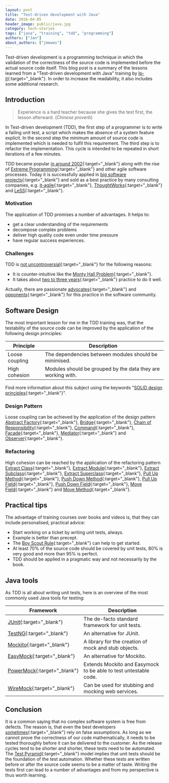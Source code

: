 ```yaml
---
layout: post
title: "Test-driven development with Java"
date: 2016-04-05
header_image: public/java.jpg
category: tech-stories
tags: ["java", "training", "tdd", "programming"]
authors: ["Jan"]
about_authors: ["jmewes"]
---
```


Test-driven development is a programming technique in which the validation of the correctness of the source code is implemented before the actual source code itself.
This blog post is a summary of the lessons learned from a "Test-driven development with Java" training by [lp-it](http://www.lp-it.de/schulungen/java-test-driven-development-schulung.php3){:target="_blank"}.
In order to increase the readability, it also includes some additional research.

## Introduction

> Experience is a hard teacher because she gives the test first, the lesson afterward. (*Chinese proverb*)

In Test-driven development (TDD), the first step of a programmer is to write a failing unit test, a script which makes the absence of a system feature explicit.
In the second step the minimum amount of source code is implemented which is needed to fulfil this requirement.
The third step is to refactor the implementation.
This cycle is intended to be repeated in short iterations of a few minutes.

TDD became popular [in around 2002](http://c2.com/cgi/wiki?TenYearsOfTestDrivenDevelopment){:target="_blank"} along with the rise of [Extreme Programming](http://www.extremeprogramming.org/map/project.html){:target="_blank"} and other agile software processes.
Today it is successfully applied in [big software projects](http://programmers.stackexchange.com/questions/74580/looking-for-case-studies-of-how-tdd-improved-quality-and-or-speed-of-development){:target="_blank"} and sold as a best practice by many consulting companies, e.g. [it-agile](https://www.it-agile.de/schulungen/agile-entwicklungspraktiken/tdd-camp/){:target="_blank"}, [ThoughtWorks](https://www.thoughtworks.com/de/insights/blog/building-vibrant-software-testing-community-africa){:target="_blank"} and [LeSS](https://less.works/less/technical-excellence/test-driven-development.html){:target="_blank"}.

### Motivation

The application of TDD promises a number of advantages.
It helps to:

* get a clear understanding of the requirements
* decompose complex problems
* deliver high quality code even under time pressure
* have regular success experiences.

### Challenges

TDD is [not uncontroversial](http://martinfowler.com/articles/is-tdd-dead/){:target="_blank"} for the following reasons:

* It is counter-intuitive like the [Monty Hall Problem](https://github.com/jmewes/MontyHallProblem){:target="_blank"}.
* It takes about [two to three years](http://developeronfire.com/episode-114-robert-martin-master-craftsman){:target="_blank"} practice to do it well.

Actually, there are passionate [advocates](http://blog.cleancoder.com/uncle-bob/2016/03/19/GivingUpOnTDD.html){:target="_blank"} and [opponents](http://beust.com/weblog/2014/05/11/the-pitfalls-of-test-driven-development/){:target="_blank"} for this practice in the software community.

## Software Design

The most important lesson for me in the TDD training was, that the testability of the source code can be improved by the application of the following design principles:

| Principle     | Description  |
|---------------|---------------|
| Loose coupling     | The dependencies between modules should be minimised. |
| High cohesion     | Modules should be grouped by the data they are working with. |

Find more information about this subject using the keywords "[SOLID design principles](https://www.google.com/search?q%3Dsolid%2Bdesign%2Bprinciples){:target="_blank"}".

### Design Pattern

Loose coupling can be achieved by the application of the design pattern [Abstract Factory](http://www.tutorialspoint.com/design_pattern/abstract_factory_pattern.htm){:target="_blank"}, [Bridge](http://www.tutorialspoint.com/design_pattern/bridge_pattern.htm){:target="_blank"}, [Chain of Responsibility](http://www.tutorialspoint.com/design_pattern/chain_of_responsibility_pattern.htm){:target="_blank"}, [Command](http://www.tutorialspoint.com/design_pattern/command_pattern.htm){:target="_blank"}, [Facade](http://www.tutorialspoint.com/design_pattern/facade_pattern.htm){:target="_blank"}, [Mediator](http://www.tutorialspoint.com/design_pattern/mediator_pattern.htm){:target="_blank"} and [Observer](http://www.tutorialspoint.com/design_pattern/observer_pattern.htm){:target="_blank"}.

### Refactoring

High cohesion can be reached by the application of the refactoring pattern [Extract Class](http://refactoring.com/catalog/extractClass.html){:target="_blank"}, [Extract Module](http://refactoring.com/catalog/extractModule.html){:target="_blank"}, [Extract Subclass](http://refactoring.com/catalog/extractSubclass.html){:target="_blank"}, [Extract Superclass](http://refactoring.com/catalog/extractSuperclass.html){:target="_blank"}, [Pull Up Method](http://refactoring.com/catalog/pullUpMethod.html){:target="_blank"}, [Push Down Method](http://refactoring.com/catalog/pushDownMethod.html){:target="_blank"}, [Pull Up Field](http://refactoring.com/catalog/pullUpField.html){:target="_blank"}, [Push Down Field](http://refactoring.com/catalog/pushDownField.html){:target="_blank"}, [Move Field](http://refactoring.com/catalog/moveField.html){:target="_blank"} and [Move Method](http://refactoring.com/catalog/moveMethod.html){:target="_blank"}.

## Practical tips

The advantage of training courses over books and videos is, that they can include personalised, practical advice:

* Start working on a ticket by writing unit tests, always.
* Example is better than precept.
* The [Boy Scout Rule](http://programmer.97things.oreilly.com/wiki/index.php/The_Boy_Scout_Rule){:target="_blank"} can help to get started.
* At least 70% of the source code should be covered by unit tests, 80% is very good and more than 95% is perfect.
* TDD should be applied in a pragmatic way and not necessarily by the book.

## Java tools

As TDD is all about writing unit tests, here is an overview of the most commonly used Java tools for testing:

| Framework     | Description  |
|---------------|---------------|
| [JUnit](http://junit.org){:target="_blank"}      | The de-facto standard framework for unit tests. |
| [TestNG](http://testng.org){:target="_blank"}      | An alternative for JUnit. |
| [Mockito](http://mockito.org/){:target="_blank"}   | A library for the creation of mock and stub objects. |
| [EasyMock](http://easymock.org/){:target="_blank"}   | An alternative for Mockito. |
| [PowerMock](https://github.com/jayway/powermock){:target="_blank"}   | Extends Mockito and Easymock to be able to test untestable code. |
| [WireMock](http://wiremock.org/){:target="_blank"}   |Can be used for stubbing and mocking web services. |

## Conclusion

It is a common saying that no complex software system is free from defects.
The reason is, that even the best developers [sometimes](http://programmers.stackexchange.com/questions/185660/is-the-average-number-of-bugs-per-loc-the-same-for-different-programming-languag){:target="_blank"} rely on false assumptions.
As long as we cannot prove the correctness of our code mathematically, it needs to be tested thoroughly before it can be delivered to the customer.
As the release cycles tend to be shorter and shorter, these tests need to be automated.
The [Test Pyramid](http://martinfowler.com/bliki/TestPyramid.html){:target="_blank"} model implies that unit tests should be the foundation of the test automation.
Whether these tests are written before or after the source code seems to be a matter of taste.
Writing the tests first can lead to a number of advantages and from my perspective is thus worth learning.
